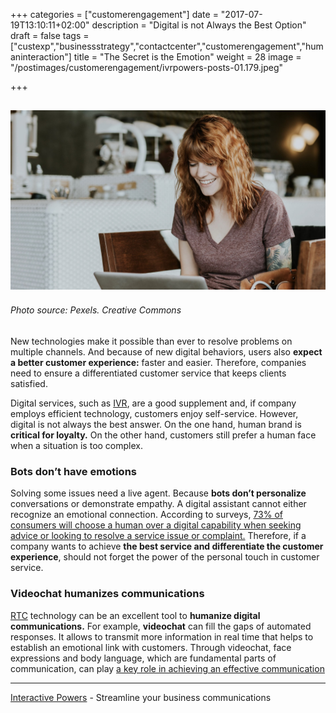 +++
categories = ["customerengagement"]
date = "2017-07-19T13:10:11+02:00"
description = "Digital is not Always the Best Option"
draft = false
tags = ["custexp","businessstrategy","contactcenter","customerengagement","humaninteraction"]
title = "The Secret is the Emotion"
weight = 28
image = "/postimages/customerengagement/ivrpowers-posts-01.179.jpeg"

+++

![woman smiles in front of a computer](/postimages/customerengagement/ivrpowers-posts-01.179.jpeg)
-------
###### Photo source: Pexels. Creative Commons

 
New technologies make it possible than ever to resolve problems on multiple channels. And because of new digital behaviors, users also **expect a better customer experience:** faster and easier. Therefore, companies need to ensure a differentiated customer service that keeps clients satisfied.
 
Digital services, such as [IVR]( http://blog.ivrpowers.com/post/technologies/what-is-ivr/), are a good supplement and, if company employs efficient technology, customers enjoy self-service. However, digital is not always the best answer. On the one hand, human brand is **critical for loyalty.** On the other hand, customers still prefer a human face when a situation is too complex.
 
### Bots don’t have emotions
 
Solving some issues need a live agent. Because **bots don’t personalize** conversations or demonstrate empathy. A digital assistant cannot either recognize an emotional connection. According to surveys, [73% of consumers will choose a human over a digital capability when seeking advice or looking to resolve a service issue or complaint.]( http://www.cogitocorp.com/wp-content/uploads/2016/09/cogito-emotional-experience-index.pdf) Therefore, if a company wants to achieve **the best service and differentiate the customer experience**, should not forget the power of the personal touch in customer service.

### Videochat humanizes communications

[RTC](http://localhost:1313/post/technologies/what-is-rtc/) technology can be an excellent tool to **humanize digital communications.** For example, **videochat** can fill the gaps of automated responses. It allows to transmit more information in real time that helps to establish an emotional link with customers. Through videochat, face expressions and body language, which are fundamental parts of communication, can play [a key role in achieving an effective communication](http://blog.ivrpowers.com/post/general/conferencevoip2day/)


---
[Interactive Powers](http://www.ivrpowers.com/ ) - Streamline your business communications





